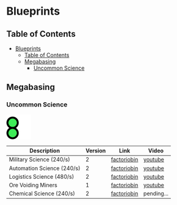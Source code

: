 # Blueprints

## Table of Contents
- [Blueprints](#blueprints)
  - [Table of Contents](#table-of-contents)
  - [Megabasing](#megabasing)
    - [Uncommon Science](#uncommon-science)


## Megabasing
### Uncommon Science
![alt text](../icons/quality-uncommon.png)

| Description                | Version | Link                                               | Video                                   |
| -------------------------- | ------- | -------------------------------------------------- | --------------------------------------- |
| Military Science (240/s)   | 2       | [factoriobin](https://factoriobin.com/post/z6tbrf) | [youtube](https://youtu.be/uKT3MZw8agg) |
| Automation Science (240/s) | 2       | [factoriobin](https://factoriobin.com/post/2szm4a) | [youtube](https://youtu.be/dEM4GHz7N8E) |
| Logistics Science (480/s)  | 2       | [factoriobin](https://factoriobin.com/post/sujyge) | [youtube](https://youtu.be/Qnk71RHKV0s) |
| Ore Voiding Miners         | 1       | [factoriobin](https://factoriobin.com/post/axykef) | [youtube](https://youtu.be/SccsA0Dr54k) |
| Chemical Science (240/s)   | 2       | [factoriobin](https://factoriobin.com/post/fcfxjt) | pending...                              |